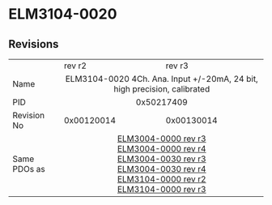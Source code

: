 # ELM3104-0020

## Revisions
<table>
<tr>
<td></td>
<td>rev r2</td>
<td>rev r3</td>
</tr>
<tr>
<td>Name</td>
<td colspan=2 align="center">ELM3104-0020 4Ch. Ana. Input +/-20mA, 24 bit, high precision, calibrated</td>
</tr>
<tr>
<td>PID</td>
<td colspan=2 align="center">0x50217409</td>
</tr>
<tr>
<td>Revision No</td>
<td>0x00120014</td>
<td>0x00130014</td>
</tr>
<tr>
<td>Same PDOs as</td>
<td colspan=2 align="center"><a href="ELM3004-0000.md">ELM3004-0000 rev r3</a><br/><a href="ELM3004-0000.md">ELM3004-0000 rev r4</a><br/><a href="ELM3004-0030.md">ELM3004-0030 rev r3</a><br/><a href="ELM3004-0030.md">ELM3004-0030 rev r4</a><br/><a href="ELM3104-0000.md">ELM3104-0000 rev r2</a><br/><a href="ELM3104-0000.md">ELM3104-0000 rev r3</a></td>
</tr>
</table>
